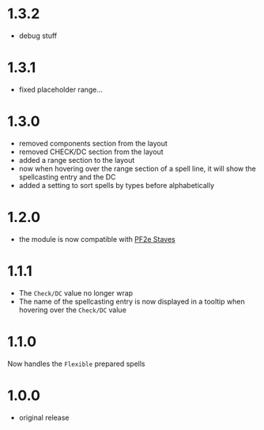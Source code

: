 # 1.3.2

-   debug stuff

# 1.3.1

-   fixed placeholder range...

# 1.3.0

-   removed components section from the layout
-   removed CHECK/DC section from the layout
-   added a range section to the layout
-   now when hovering over the range section of a spell line, it will show the spellcasting entry and the DC
-   added a setting to sort spells by types before alphabetically

# 1.2.0

-   the module is now compatible with [PF2e Staves](https://foundryvtt.com/packages/pf2e-staves)

# 1.1.1

-   The `Check/DC` value no longer wrap
-   The name of the spellcasting entry is now displayed in a tooltip when hovering over the `Check/DC` value

# 1.1.0

Now handles the `Flexible` prepared spells

# 1.0.0

-   original release

